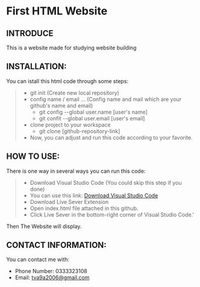 # First HTML Website
## INTRODUCE
This is a website made for studying website building

## INSTALLATION:
You can istall this html code through some steps:
>  - git init (Create new local repository)
>  - config name / email ... (Config name and mail which are your github's name and email)
>    - git config --global user.name [user's name]
>    - git confit --global user.email [user's email]
>  - clone project to your workspace
>    - git clone [github-repository-link]
>  - Now, you can adjust and run this code according to your favorite.

## HOW TO USE:
There is one way in several ways you can run this code:
>- Download Visual Studio Code (You could skip this step if you done)
>  - You can use this link: [Download Visual Studio Code](https://code.visualstudio.com/download)
>- Download Live Sever Extension
>- Open index.html file attached in this github.
>- Click Live Sever in the bottom-right corner of Visual Studio Code.'

Then The Website will display.

## CONTACT INFORMATION:
You can contact me with:
- Phone Number: 0333323108
- Email: tva9a2006@gmail.com